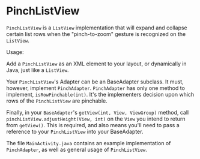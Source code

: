 PinchListView
=============

```PinchListView``` is a ```ListView``` implementation that will expand and collapse certain list rows when the "pinch-to-zoom" gesture is recognized on the ```ListView```.

Usage:

Add a ```PinchListView``` as an XML element to your layout, or dynamically in Java, just like a ```ListView```. 

Your ```PinchListView```'s Adapter can be an BaseAdapter subclass. It must, however, implement ```PinchAdapter```.
```PinchAdapter``` has only one method to implement, ```isRowPinchable(int)```. It's the implementers decision
upon which rows of the ```PinchListView``` are pinchable.

Finally, in your ```BaseAdapter```'s ```getView(int, View, ViewGroup)``` method, call ```pinchListView.adjustHeight(View, int)``` on 
the ```View``` you intend to return from ```getView()```. This is required, and also means you'll need to pass a reference to
your ```PinchListView``` into your BaseAdapter.

The file ```MainActivity.java``` contains an example implementation of ```PinchAdapter```, as well as general usage of ```PinchListView```.
